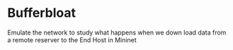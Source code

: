 # Bufferbloat
Emulate the network to study what happens when we down load data from a remote reserver to the End Host in Mininet
